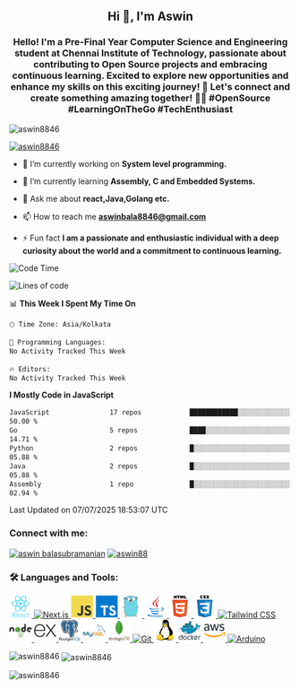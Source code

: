 <h2 align="center">Hi 👋, I'm Aswin</h1>
<h3 align="center">Hello! I'm a Pre-Final Year Computer Science and Engineering student at Chennai Institute of Technology, passionate about contributing to Open Source projects and embracing continuous learning. Excited to explore new opportunities and enhance my skills on this exciting journey! 🚀 Let's connect and create something amazing together! 👨‍💻 #OpenSource #LearningOnTheGo #TechEnthusiast</h3>

<p align="left"> <img src="https://komarev.com/ghpvc/?username=aswin8846&label=Profile%20views&color=0e75b6&style=flat" alt="aswin8846" /> </p>

<p align="left"> <a href="https://github.com/ryo-ma/github-profile-trophy"><img src="https://github-profile-trophy.vercel.app/?username=aswin8846" alt="aswin8846" /></a> </p>

- 🔭 I’m currently working on **System level programming.**

- 🌱 I’m currently learning **Assembly, C and Embedded Systems.**

- 💬 Ask me about **react,Java,Golang etc.**

- 📫 How to reach me **aswinbala8846@gmail.com**

- ⚡ Fun fact **I am a passionate and enthusiastic individual with a deep curiosity about the world and a commitment to continuous learning.**

<!--START_SECTION:waka-->
![Code Time](http://img.shields.io/badge/Code%20Time-151%20hrs%2027%20mins-blue)

![Lines of code](https://img.shields.io/badge/From%20Hello%20World%20I%27ve%20Written-573.3%20thousand%20lines%20of%20code-blue)

📊 **This Week I Spent My Time On** 

```text
🕑︎ Time Zone: Asia/Kolkata

💬 Programming Languages: 
No Activity Tracked This Week

🔥 Editors: 
No Activity Tracked This Week
```

**I Mostly Code in JavaScript** 

```text
JavaScript               17 repos            ████████████░░░░░░░░░░░░░   50.00 % 
Go                       5 repos             ████░░░░░░░░░░░░░░░░░░░░░   14.71 % 
Python                   2 repos             █░░░░░░░░░░░░░░░░░░░░░░░░   05.88 % 
Java                     2 repos             █░░░░░░░░░░░░░░░░░░░░░░░░   05.88 % 
Assembly                 1 repo              █░░░░░░░░░░░░░░░░░░░░░░░░   02.94 % 
```




 Last Updated on 07/07/2025 18:53:07 UTC
<!--END_SECTION:waka-->

<h3 align="left">Connect with me:</h3>
<p align="left">
<a href="https://www.linkedin.com/in/b-a-aswin-b4a74525b/" target="blank"><img align="center" src="https://raw.githubusercontent.com/rahuldkjain/github-profile-readme-generator/master/src/images/icons/Social/linked-in-alt.svg" alt="aswin balasubramanian" height="30" width="40" /></a>
<a href="https://www.leetcode.com/aswin88" target="blank"><img align="center" src="https://raw.githubusercontent.com/rahuldkjain/github-profile-readme-generator/master/src/images/icons/Social/leet-code.svg" alt="aswin88" height="30" width="40" /></a>
</p>


### 🛠️ Languages and Tools:  

<p align="left">  
  <a href="https://reactjs.org/" target="_blank" rel="noreferrer">  
    <img src="https://raw.githubusercontent.com/devicons/devicon/master/icons/react/react-original-wordmark.svg" alt="React.js" width="40" height="40"/>  
  </a>  
  <a href="https://nextjs.org/" target="_blank" rel="noreferrer">  
    <img src="https://upload.wikimedia.org/wikipedia/commons/8/8e/Nextjs-logo.svg" alt="Next.js" width="40" height="40"/>  
  </a>  
  <a href="https://developer.mozilla.org/en-US/docs/Web/JavaScript" target="_blank" rel="noreferrer">  
    <img src="https://raw.githubusercontent.com/devicons/devicon/master/icons/javascript/javascript-original.svg" alt="JavaScript" width="40" height="40"/>  
  </a>  
  <a href="https://www.typescriptlang.org/" target="_blank" rel="noreferrer">  
    <img src="https://raw.githubusercontent.com/devicons/devicon/master/icons/typescript/typescript-original.svg" alt="TypeScript" width="40" height="40"/>  
  </a>  
  <a href="https://go.dev/" target="_blank" rel="noreferrer">  
    <img src="https://raw.githubusercontent.com/devicons/devicon/master/icons/go/go-original.svg" alt="Golang" width="40" height="40"/>  
  </a>  
  <a href="https://www.java.com" target="_blank" rel="noreferrer">  
    <img src="https://raw.githubusercontent.com/devicons/devicon/master/icons/java/java-original.svg" alt="Java" width="40" height="40"/>  
  </a>  
  <a href="https://www.w3.org/html/" target="_blank" rel="noreferrer">  
    <img src="https://raw.githubusercontent.com/devicons/devicon/master/icons/html5/html5-original-wordmark.svg" alt="HTML5" width="40" height="40"/>  
  </a>  
  <a href="https://www.w3schools.com/css/" target="_blank" rel="noreferrer">  
    <img src="https://raw.githubusercontent.com/devicons/devicon/master/icons/css3/css3-original-wordmark.svg" alt="CSS3" width="40" height="40"/>  
  </a>  
  <a href="https://tailwindcss.com/" target="_blank" rel="noreferrer">  
    <img src="https://www.vectorlogo.zone/logos/tailwindcss/tailwindcss-icon.svg" alt="Tailwind CSS" width="40" height="40"/>  
  </a>  
  <a href="https://nodejs.org" target="_blank" rel="noreferrer">  
    <img src="https://raw.githubusercontent.com/devicons/devicon/master/icons/nodejs/nodejs-original-wordmark.svg" alt="Node.js" width="40" height="40"/>  
  </a>  
  <a href="https://expressjs.com" target="_blank" rel="noreferrer">  
    <img src="https://raw.githubusercontent.com/devicons/devicon/master/icons/express/express-original.svg" alt="Express.js" width="40" height="40"/>  
  </a>  
  <a href="https://www.postgresql.org" target="_blank" rel="noreferrer">  
    <img src="https://raw.githubusercontent.com/devicons/devicon/master/icons/postgresql/postgresql-original-wordmark.svg" alt="PostgreSQL" width="40" height="40"/>  
  </a>  
  <a href="https://www.mysql.com/" target="_blank" rel="noreferrer">  
    <img src="https://raw.githubusercontent.com/devicons/devicon/master/icons/mysql/mysql-original-wordmark.svg" alt="MySQL" width="40" height="40"/>  
  </a>  
  <a href="https://www.mongodb.com/" target="_blank" rel="noreferrer">  
    <img src="https://raw.githubusercontent.com/devicons/devicon/master/icons/mongodb/mongodb-original-wordmark.svg" alt="MongoDB" width="40" height="40"/>  
  </a>  
  <a href="https://git-scm.com/" target="_blank" rel="noreferrer">  
    <img src="https://www.vectorlogo.zone/logos/git-scm/git-scm-icon.svg" alt="Git" width="40" height="40"/>  
  </a>  
  <a href="https://www.linux.org/" target="_blank" rel="noreferrer">  
    <img src="https://raw.githubusercontent.com/devicons/devicon/master/icons/linux/linux-original.svg" alt="Linux" width="40" height="40"/>  
  </a>  
  <a href="https://www.docker.com/" target="_blank" rel="noreferrer">  
    <img src="https://raw.githubusercontent.com/devicons/devicon/master/icons/docker/docker-original-wordmark.svg" alt="Docker" width="40" height="40"/>  
  </a>  
  <a href="https://aws.amazon.com/" target="_blank" rel="noreferrer">  
    <img src="https://raw.githubusercontent.com/devicons/devicon/master/icons/amazonwebservices/amazonwebservices-original-wordmark.svg" alt="AWS" width="40" height="40"/>  
  </a>  
  <a href="https://www.arduino.cc/" target="_blank" rel="noreferrer">  
    <img src="https://cdn.worldvectorlogo.com/logos/arduino-1.svg" alt="Arduino" width="40" height="40"/>  
  </a>  
</p>  
 

<p><img align="left" src="https://github-readme-stats.vercel.app/api/top-langs?username=aswin8846&show_icons=true&locale=en&layout=compact" alt="aswin8846" /></p>

<p>&nbsp;<img align="center" src="https://github-readme-stats.vercel.app/api?username=aswin8846&show_icons=true&locale=en" alt="aswin8846" /></p>

<p><img align="center" src="https://github-readme-streak-stats.herokuapp.com/?user=aswin8846&" alt="aswin8846" /></p>
